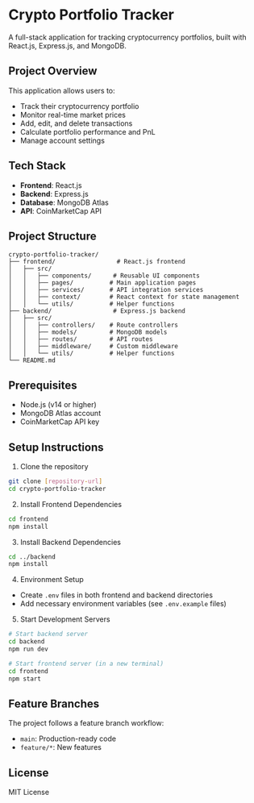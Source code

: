 # Crypto Portfolio Tracker

A full-stack application for tracking cryptocurrency portfolios, built with React.js, Express.js, and MongoDB.

## Project Overview

This application allows users to:
- Track their cryptocurrency portfolio
- Monitor real-time market prices
- Add, edit, and delete transactions
- Calculate portfolio performance and PnL
- Manage account settings

## Tech Stack

- **Frontend**: React.js
- **Backend**: Express.js
- **Database**: MongoDB Atlas
- **API**: CoinMarketCap API

## Project Structure

```
crypto-portfolio-tracker/
├── frontend/                 # React.js frontend
│   ├── src/
│   │   ├── components/      # Reusable UI components
│   │   ├── pages/          # Main application pages
│   │   ├── services/       # API integration services
│   │   ├── context/        # React context for state management
│   │   └── utils/          # Helper functions
├── backend/                 # Express.js backend
│   ├── src/
│   │   ├── controllers/    # Route controllers
│   │   ├── models/         # MongoDB models
│   │   ├── routes/         # API routes
│   │   ├── middleware/     # Custom middleware
│   │   └── utils/          # Helper functions
└── README.md
```

## Prerequisites

- Node.js (v14 or higher)
- MongoDB Atlas account
- CoinMarketCap API key

## Setup Instructions

1. Clone the repository
```bash
git clone [repository-url]
cd crypto-portfolio-tracker
```

2. Install Frontend Dependencies
```bash
cd frontend
npm install
```

3. Install Backend Dependencies
```bash
cd ../backend
npm install
```

4. Environment Setup
- Create `.env` files in both frontend and backend directories
- Add necessary environment variables (see `.env.example` files)

5. Start Development Servers
```bash
# Start backend server
cd backend
npm run dev

# Start frontend server (in a new terminal)
cd frontend
npm start
```

## Feature Branches

The project follows a feature branch workflow:
- `main`: Production-ready code
- `feature/*`: New features

## License

MIT License